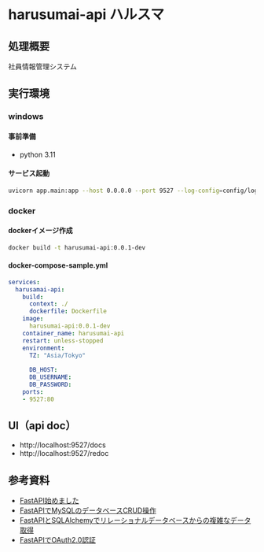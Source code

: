 # harusumai-api ハルスマ  


## 処理概要  
  社員情報管理システム  


## 実行環境  
### windows  
#### 事前準備  
  - python 3.11  
#### サービス起動  
```bash
uvicorn app.main:app --host 0.0.0.0 --port 9527 --log-config=config/log_config.yml
```

### docker  
#### dockerイメージ作成  
```bash
docker build -t harusumai-api:0.0.1-dev
```
#### docker-compose-sample.yml   
```yaml
services:
  harusamai-api:
    build:
      context: ./
      dockerfile: Dockerfile
    image:
      harusumai-api:0.0.1-dev
    container_name: harusumai-api
    restart: unless-stopped
    environment:
      TZ: "Asia/Tokyo"
      
      DB_HOST: 
      DB_USERNAME: 
      DB_PASSWORD: 
    ports:
    - 9527:80
```

## UI（api doc）
  - http://localhost:9527/docs  
  - http://localhost:9527/redoc  


## 参考資料  
  - [FastAPI始めました](https://zenn.dev/kou_kawa/articles/07-first-fastapi)  
  - [FastAPIでMySQLのデータベースCRUD操作](https://zenn.dev/kou_kawa/articles/08-first-mysql-fastapi)  
  - [FastAPIとSQLAlchemyでリレーショナルデータベースからの複雑なデータ取得](https://zenn.dev/kou_kawa/articles/09-second-mysql-fastapi)  
  - [FastAPIでOAuth2.0認証](https://zenn.dev/kou_kawa/articles/10-oauth20-fastapi)  
